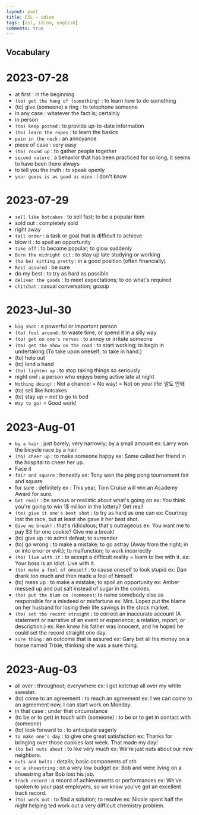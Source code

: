 ```yaml
---
layout: post
title: ESL - idiom
tags: [esl, idiom, english]
comments: true
---
```


## Vocabulary

# 2023-07-28
- at first : in the beginning
- `(to) get the hang of (something)` : to learn how to do something
- (to) give (someone) a ring : to telephone someone
- in any case : whatever the fact is; certainly
- in person 
- `(to) keep posted` : to provide up-to-date information
- `(to) learn the ropes` : to learn the basics
- `pain in the neck` : an annoyance
- piece of case : very easy
- `(to) round up` : to gather people together
- `second nature` : a behavior that has been practiced for so long, it seems to have been there always
- to tell you the truth : to speak openly
- `your guess is as good as mine` : I don't know

# 2023-07-29
- `sell like hotcakes` : to sell fast; to be a popular item
- sold out : completely sold
- right away
- `tall order` : a task or goal that is difficult to achieve
- blow it : to spoil an opportunity
- `take off` : to become popular; to glow suddenly
- `Burn the midnight oil` : to stay up late studying or working
- `(to be) sitting pretty` : in a good position (often financially)
- `Rest assured` : be sure
- do my best : to try as hard as possible
- `deliver the goods` : to meet expectations; to do what's required
- `chitchat` : casual conversation; gossip

# 2023-Jul-30
- `big shot` : a powerful or important person
- `(to) fool around` : to waste time, or spend it in a silly way
- `(to) get on one's nerves` : to annoy or irritate someone
- `(to) get the show on the road` : to start working; to begin in undertaking (To take upon oneself; to take in hand.)
- (to) help out 
- (to) lend a hand
- `(to) lighten up` : to stop taking things so seriously
- night owl : a person who enjoys being active late at night
- `Nothing doing!` : Not a chance! =  No way! = Not on your life! 말도 안돼
- (to) sell like hotcakes 
- (to) stay up = not to go to bed
- `Way to go!` = Good work!

# 2023-Aug-01
- `by a hair` : just barely; very narrowly; by a small amount
    ex: Larry won the bicycle race by a hair.
- `(to) cheer up` : to make someone happy
    ex: Some called her friend in the hospital to cheer her up.
- Face it
- `fair and square` : honestly
    ex: Tony won the ping pong tournament fair and square.
- for sure : definitely
    ex : This year, Tom Cruise will win an Academy Award for sure.
- `Get real!` : be serious or realistic about what's going on
    ex: You think you're going to win 1$ million in the lottery? Get real!
- `(to) give it one's best shot` : to try as hard as one can
    ex: Courtney lost the race, but at least she gave it her best shot.
- `Give me break!` : that's ridiculous; that's outrageous
    ex: You want me to pay $3 for one cookie? Give me a break!
- (to) give up : to admit defeat; to surrender
- (to) go wrong : to make a mistake; to go astray (Away from the right; in or into error or evil.); to malfunction; to work incorrectly
- `(to) live with it` : to accept a difficult reality = learn to live with it.
    ex: Your boss is an idiot. Live with it.
- `(to) make a fool of oneself` : to cause oneself to look stupid
    ex: Dan drank too much and then made a fool of himself.
- (to) mess up : to make a mistake; to spoil an opportunity
    ex: Amber messed up and put salt instead of sugar in the cookies.
- `(to) put the blam on (someone)`: to name somebody else as responsible for a misdeed or misfortune
    ex: Mrs. Lopez put the blame on her husband for losing their life savings in the stock market.
- `(to) set the record straight` : to correct an inaccurate account (A statement or narrative of an event or experience; a relation, report, or description.)
    ex: Ken knew his father was innocent, and he hoped he could set the record straight one day.
- `sure thing` : an outcome that is assured
    ex: Gary bet all his money on a horse named Trixie, thinking she was a sure thing.
    
# 2023-Aug-03

- all over : throughout; everywhere
    ex: I got ketchup all over my white sweater.
- (to) come to an agreement : to reach an agreement
    ex: I we can come to an agreement now, I can start work on Monday.
- in that case : under that circumstance
- (to be or to get) in touch with (someone) : to be or to get in contact with (someone)
- (to) look forward to : to anticipate eagerly
- `to make one's day` : to give one great satisfaction
    ex: Thanks for bringing over those cookies last week. That made my day!
- `(to be) nuts about` : to like very much
    ex: We're just nuts about our new neighbors.
- `nuts and bolts` : details; basic components of sth
- `on a shoestring` : on a very low budget
    ex: Bob and were living on a shoestring after Bob lost his job.
- `track record` : a record of achievements or performances
    ex: We've spoken to your past employers, so we know you've got an excellent track record.
- `(to) work out` : to find a solution; to resolve
    ex: Nicole spent half the night helping ted work out a very difficult chemistry problem.